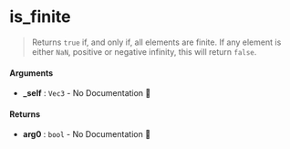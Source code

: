 # is\_finite

>  Returns `true` if, and only if, all elements are finite.  If any element is either
>  `NaN`, positive or negative infinity, this will return `false`.

#### Arguments

- **\_self** : `Vec3` \- No Documentation 🚧

#### Returns

- **arg0** : `bool` \- No Documentation 🚧